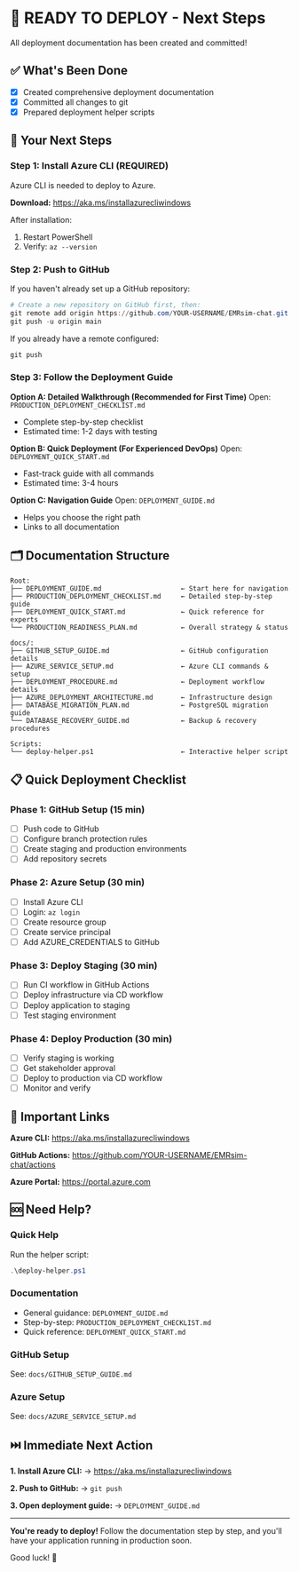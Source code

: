 # 🚀 READY TO DEPLOY - Next Steps

All deployment documentation has been created and committed!

## ✅ What's Been Done

- [x] Created comprehensive deployment documentation
- [x] Committed all changes to git
- [x] Prepared deployment helper scripts

## 📝 Your Next Steps

### Step 1: Install Azure CLI (REQUIRED)

Azure CLI is needed to deploy to Azure.

**Download:** https://aka.ms/installazurecliwindows

After installation:
1. Restart PowerShell
2. Verify: `az --version`

### Step 2: Push to GitHub

If you haven't already set up a GitHub repository:

```powershell
# Create a new repository on GitHub first, then:
git remote add origin https://github.com/YOUR-USERNAME/EMRsim-chat.git
git push -u origin main
```

If you already have a remote configured:

```powershell
git push
```

### Step 3: Follow the Deployment Guide

**Option A: Detailed Walkthrough (Recommended for First Time)**
Open: `PRODUCTION_DEPLOYMENT_CHECKLIST.md`
- Complete step-by-step checklist
- Estimated time: 1-2 days with testing

**Option B: Quick Deployment (For Experienced DevOps)**
Open: `DEPLOYMENT_QUICK_START.md`
- Fast-track guide with all commands
- Estimated time: 3-4 hours

**Option C: Navigation Guide**
Open: `DEPLOYMENT_GUIDE.md`
- Helps you choose the right path
- Links to all documentation

## 🗂️ Documentation Structure

```
Root:
├── DEPLOYMENT_GUIDE.md                    ← Start here for navigation
├── PRODUCTION_DEPLOYMENT_CHECKLIST.md     ← Detailed step-by-step guide
├── DEPLOYMENT_QUICK_START.md              ← Quick reference for experts
└── PRODUCTION_READINESS_PLAN.md           ← Overall strategy & status

docs/:
├── GITHUB_SETUP_GUIDE.md                  ← GitHub configuration details
├── AZURE_SERVICE_SETUP.md                 ← Azure CLI commands & setup
├── DEPLOYMENT_PROCEDURE.md                ← Deployment workflow details
├── AZURE_DEPLOYMENT_ARCHITECTURE.md       ← Infrastructure design
├── DATABASE_MIGRATION_PLAN.md             ← PostgreSQL migration guide
└── DATABASE_RECOVERY_GUIDE.md             ← Backup & recovery procedures

Scripts:
└── deploy-helper.ps1                      ← Interactive helper script
```

## 📋 Quick Deployment Checklist

### Phase 1: GitHub Setup (15 min)
- [ ] Push code to GitHub
- [ ] Configure branch protection rules
- [ ] Create staging and production environments
- [ ] Add repository secrets

### Phase 2: Azure Setup (30 min)
- [ ] Install Azure CLI
- [ ] Login: `az login`
- [ ] Create resource group
- [ ] Create service principal
- [ ] Add AZURE_CREDENTIALS to GitHub

### Phase 3: Deploy Staging (30 min)
- [ ] Run CI workflow in GitHub Actions
- [ ] Deploy infrastructure via CD workflow
- [ ] Deploy application to staging
- [ ] Test staging environment

### Phase 4: Deploy Production (30 min)
- [ ] Verify staging is working
- [ ] Get stakeholder approval
- [ ] Deploy to production via CD workflow
- [ ] Monitor and verify

## 🔗 Important Links

**Azure CLI:**
https://aka.ms/installazurecliwindows

**GitHub Actions:**
https://github.com/YOUR-USERNAME/EMRsim-chat/actions

**Azure Portal:**
https://portal.azure.com

## 🆘 Need Help?

### Quick Help
Run the helper script:
```powershell
.\deploy-helper.ps1
```

### Documentation
- General guidance: `DEPLOYMENT_GUIDE.md`
- Step-by-step: `PRODUCTION_DEPLOYMENT_CHECKLIST.md`
- Quick reference: `DEPLOYMENT_QUICK_START.md`

### GitHub Setup
See: `docs/GITHUB_SETUP_GUIDE.md`

### Azure Setup
See: `docs/AZURE_SERVICE_SETUP.md`

## ⏭️ Immediate Next Action

**1. Install Azure CLI:**
   → https://aka.ms/installazurecliwindows

**2. Push to GitHub:**
   → `git push`

**3. Open deployment guide:**
   → `DEPLOYMENT_GUIDE.md`

---

**You're ready to deploy!** Follow the documentation step by step, and you'll have your application running in production soon.

Good luck! 🎉
